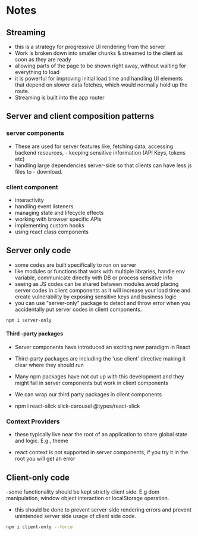# Notes

## Streaming

- this is a strategy for progressive UI rendering from the server
- Work is broken down into smaller chunks & streamed to the client as soon as they are ready
- allowing parts of the page to be shown right away, without waiting for everything to load
- it is powerful for improving initial load time and handling UI elements that depend on slower data fetches, which would normally hold up the route.
- Streaming is built into the app router

## Server and client composition  patterns

### server components

- These are used for server features like, fetching data, accessing backend resources, - keeping sensitive information (API Keys, tokens etc)
- handling large dependencies server-side so that clients can have less js files to - download.

### client component

- interactivity
- handling event listeners
- managing state and lifecycle effects
- working with browser specific APIs
- implementing custom hooks
- using react class components

## Server only code

- some codes are built specifically to run on server
- like modules or functions that work with multiple libraries, handle env variable, communicate directly with DB or process sensitive info
- seeing as JS codes can be shared between modules  avoid placing server codes in client components as it will increase your load time and create vulnerability by exposing sensitive keys and business logic
- you can use "server-only" package to detect and throw error when you accidentally put server codes in client components.

```bash
npm i server-only 
```

#### Third -party packages

- Server components have introduced an exciting new paradigm in React
- Third-party packages are including the 'use client' directive making it clear where they should run
- Many npm packages have not cut up with this development and they might fail in server components but work in client components

- We can wrap our third party packages in client components
- npm i react-slick slick-carousel @types/react-slick

### Context Providers

- these typically live near the root of an application to share global state and logic. E.g., theme

- react context is not supported in server components, if you try it in the root you will get an error

## Client-only code

-some functionality should be kept strictly client side. E.g dom manipulation, window object interaction or localStorage operation.

- this should be done to prevent server-side rendering errors and prevent unintended server side usage of client side code.

```bash
npm i client-only --force
```

